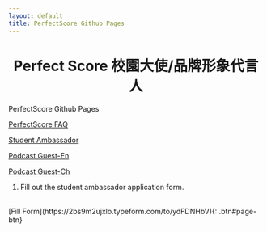 ```yaml
---
layout: default
title: PerfectScore Github Pages
---
```

<h1 style="text-align: center;">Perfect Score 校園大使/品牌形象代言人</h1>


PerfectScore Github Pages

[PerfectScore FAQ](https://perfectscorepublic.github.io/pages/perfectscore-faq)

[Student Ambassador](https://perfectscorepublic.github.io/pages/student-ambassador)

[Podcast Guest-En](https://perfectscorepublic.github.io/pages/podcast-guest-en)

[Podcast Guest-Ch](https://perfectscorepublic.github.io/pages/podcast-guest-ch)

1. Fill out the student ambassador application form.
<br>
[Fill Form](https://2bs9m2ujxlo.typeform.com/to/ydFDNHbV){: .btn#page-btn}
